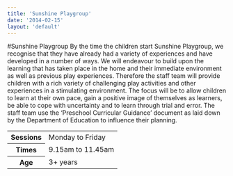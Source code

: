 ```yaml
---
title: 'Sunshine Playgroup'
date: '2014-02-15'
layout: 'default'
---
```

#Sunshine Playgroup
By the time the children start Sunshine Playgroup, we recognise that they have already had a variety of experiences and have developed in a number of ways.  We will endeavour to build upon the learning that has taken place in the home and their immediate environment as well as previous play experiences.  Therefore the staff team will provide children with a rich variety of challenging play activities and other experiences in a stimulating environment.  The focus will be to allow children to learn at their own pace, gain a positive image of themselves as learners, be able to cope with uncertainty and to learn through trial and error.  The staff team use the ‘Preschool Curricular Guidance’ document as laid down by the Department of Education to influence their planning.

<table id="playgroup-sessions">
  <tr>
    <th>Sessions</th>
    <td>Monday to Friday</td>
  </tr>
  <tr>
    <th>Times</th>
    <td>9.15am to 11.45am</td>
  </tr>
  <tr>
    <th>Age</th>
    <td>3+ years</td>
  </tr>
</table>
